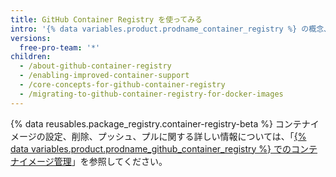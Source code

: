 ```yaml
---
title: GitHub Container Registry を使ってみる
intro: '{% data variables.product.prodname_container_registry %} の概念、および Docker イメージを {% data variables.product.prodname_registry %} から移行する方法について学びましょう。'
versions:
  free-pro-team: '*'
children:
  - /about-github-container-registry
  - /enabling-improved-container-support
  - /core-concepts-for-github-container-registry
  - /migrating-to-github-container-registry-for-docker-images
---
```

{% data reusables.package_registry.container-registry-beta %}
コンテナイメージの設定、削除、プッシュ、プルに関する詳しい情報については、「[{% data variables.product.prodname_github_container_registry %} でのコンテナイメージ管理](/packages/managing-container-images-with-github-container-registry)」を参照してください。
